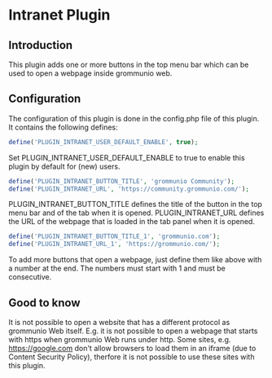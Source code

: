 # Intranet Plugin

## Introduction
This plugin adds one or more buttons in the top menu bar which can be used to open a webpage inside grommunio web.


## Configuration
The configuration of this plugin is done in the config.php file of this plugin. It contains the following defines:


```php
define('PLUGIN_INTRANET_USER_DEFAULT_ENABLE', true);
```
Set PLUGIN_INTRANET_USER_DEFAULT_ENABLE to true to enable this plugin by default for (new) users.

```php
define('PLUGIN_INTRANET_BUTTON_TITLE', 'grommunio Community');
define('PLUGIN_INTRANET_URL', 'https://community.grommunio.com/');
```
PLUGIN_INTRANET_BUTTON_TITLE defines the title of the button in the top menu bar and of the tab when it is opened.
PLUGIN_INTRANET_URL defines the URL of the webpage that is loaded in the tab panel when it is opened.

```php
define('PLUGIN_INTRANET_BUTTON_TITLE_1', 'grommunio.com');
define('PLUGIN_INTRANET_URL_1', 'https://grommunio.com/');

```
To add more buttons that open a webpage, just define them like above with a number at the end. The numbers must start with 1 and must be consecutive.


## Good to know
It is not possible to open a website that has a different protocol as grommunio Web itself. E.g. it is not possible to open a webpage that starts with https when grommunio Web runs under http.
Some sites, e.g. https://google.com don't allow browsers to load them in an iframe (due to Content Security Policy), therfore it is not possible to use these sites with this plugin.

